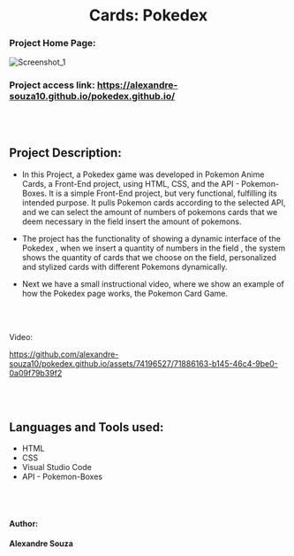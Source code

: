 <h1 align="center"> Cards: Pokedex </h1>

### Project Home Page: 
![Screenshot_1](https://github.com/alexandre-souza10/pokedex.github.io/assets/74196527/1fad1f97-9c6d-4052-ae60-9ebf4f54056c)

### Project access link: https://alexandre-souza10.github.io/pokedex.github.io/

<br></br>

## Project Description:
- In this Project, a Pokedex game was developed in Pokemon Anime Cards, a Front-End project, using HTML, CSS, and the API - Pokemon-Boxes.
It is a simple Front-End project, but very functional, fulfilling its intended purpose. It pulls Pokemon cards according to the selected API,
and we can select the amount of numbers of pokemons cards that we deem necessary in the field insert the amount of pokemons.

- The project has the functionality of showing a dynamic interface of the Pokedex , when we insert a quantity of numbers in the field , the system shows the quantity
of cards that we choose on the field, personalized and stylized cards with different Pokemons dynamically.

- Next we have a small instructional video, where we show an example of how the Pokedex page works, the Pokemon Card Game.
  
<br></br>

Video:

https://github.com/alexandre-souza10/pokedex.github.io/assets/74196527/71886163-b145-46c4-9be0-0a09f79b39f2

<br></br>

## Languages ​​and Tools used:
- HTML
- CSS
- Visual Studio Code
- API - Pokemon-Boxes

<br></br>

#### Author:
**Alexandre Souza**



